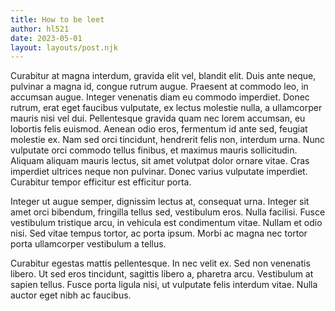 ```yaml
---
title: How to be leet
author: hl521
date: 2023-05-01
layout: layouts/post.njk
---
```



Curabitur at magna interdum, gravida elit vel, blandit elit. Duis ante neque, pulvinar a magna id, congue rutrum augue. Praesent at commodo leo, in accumsan augue. Integer venenatis diam eu commodo imperdiet. Donec rutrum, erat eget faucibus vulputate, ex lectus molestie nulla, a ullamcorper mauris nisi vel dui. Pellentesque gravida quam nec lorem accumsan, eu lobortis felis euismod. Aenean odio eros, fermentum id ante sed, feugiat molestie ex. Nam sed orci tincidunt, hendrerit felis non, interdum urna. Nunc vulputate orci commodo tellus finibus, et maximus mauris sollicitudin. Aliquam aliquam mauris lectus, sit amet volutpat dolor ornare vitae. Cras imperdiet ultrices neque non pulvinar. Donec varius vulputate imperdiet. Curabitur tempor efficitur est efficitur porta.

Integer ut augue semper, dignissim lectus at, consequat urna. Integer sit amet orci bibendum, fringilla tellus sed, vestibulum eros. Nulla facilisi. Fusce vestibulum tristique arcu, in vehicula est condimentum vitae. Nullam et odio nisi. Sed vitae tempus tortor, ac porta ipsum. Morbi ac magna nec tortor porta ullamcorper vestibulum a tellus.

Curabitur egestas mattis pellentesque. In nec velit ex. Sed non venenatis libero. Ut sed eros tincidunt, sagittis libero a, pharetra arcu. Vestibulum at sapien tellus. Fusce porta ligula nisi, ut vulputate felis interdum vitae. Nulla auctor eget nibh ac faucibus. 